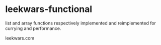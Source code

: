 # leekwars-functional
list and array functions respectively implemented and reimplemented for currying and performance.

leekwars.com
